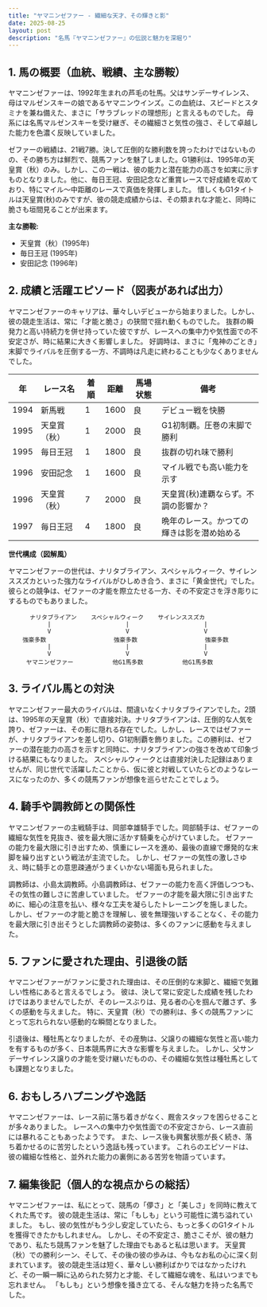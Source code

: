```yaml
---
title: "ヤマニンゼファー - 繊細な天才、その輝きと影"
date: 2025-08-25
layout: post
description: "名馬『ヤマニンゼファー』の伝説と魅力を深堀り"
---
```


## 1. 馬の概要（血統、戦績、主な勝鞍）

ヤマニンゼファーは、1992年生まれの芦毛の牡馬。父はサンデーサイレンス、母はマルゼンスキーの娘であるヤマニンウインズ。この血統は、スピードとスタミナを兼ね備えた、まさに「サラブレッドの理想形」と言えるものでした。  母系には名馬マルゼンスキーを受け継ぎ、その繊細さと気性の強さ、そして卓越した能力を色濃く反映していました。

ゼファーの戦績は、21戦7勝。決して圧倒的な勝利数を誇ったわけではないものの、その勝ち方は鮮烈で、競馬ファンを魅了しました。G1勝利は、1995年の天皇賞（秋）のみ。しかし、この一戦は、彼の能力と潜在能力の高さを如実に示すものとなりました。他に、毎日王冠、安田記念など重賞レースで好成績を収めており、特にマイル～中距離のレースで真価を発揮しました。  惜しくもG1タイトルは天皇賞(秋)のみですが、彼の競走成績からは、その類まれな才能と、同時に脆さも垣間見ることが出来ます。

**主な勝鞍:**

* 天皇賞（秋）(1995年)
* 毎日王冠 (1995年)
* 安田記念 (1996年)


## 2. 成績と活躍エピソード（図表があれば出力）

ヤマニンゼファーのキャリアは、華々しいデビューから始まりました。しかし、彼の競走生活は、常に「才能と脆さ」の狭間で揺れ動くものでした。  抜群の瞬発力と高い持続力を併せ持っていた彼ですが、レースへの集中力や気性面での不安定さが、時に結果に大きく影響しました。  好調時は、まさに「鬼神のごとき」末脚でライバルを圧倒する一方、不調時は凡走に終わることも少なくありませんでした。

| 年 | レース名             | 着順 | 距離 | 馬場状態 | 備考                                      |
|---|----------------------|-----|-----|---------|------------------------------------------|
| 1994 | 新馬戦             | 1   | 1600 | 良      | デビュー戦を快勝                          |
| 1995 | 天皇賞（秋）       | 1   | 2000 | 良      | G1初制覇。圧巻の末脚で勝利                 |
| 1995 | 毎日王冠             | 1   | 1800 | 良      | 抜群の切れ味で勝利                       |
| 1996 | 安田記念             | 1   | 1600 | 良      | マイル戦でも高い能力を示す                 |
| 1996 | 天皇賞（秋）       | 7   | 2000 | 良      | 天皇賞(秋)連覇ならず。不調の影響か？          |
| 1997 | 毎日王冠             | 4   | 1800 | 良      | 晩年のレース。かつての輝きは影を潜め始める |


**世代構成（図解風）**

ヤマニンゼファーの世代は、ナリタブライアン、スペシャルウィーク、サイレンススズカといった強力なライバルがひしめき合う、まさに「黄金世代」でした。  彼らとの競争は、ゼファーの才能を際立たせる一方、その不安定さを浮き彫りにするものでもありました。


```
      ナリタブライアン    スペシャルウィーク    サイレンススズカ
           |                     |                     |
           V                     V                     V
    強豪多数                   強豪多数                   強豪多数
           |                     |                     |
           V                     V                     V
     ヤマニンゼファー           他G1馬多数           他G1馬多数

```


## 3. ライバル馬との対決

ヤマニンゼファー最大のライバルは、間違いなくナリタブライアンでした。2頭は、1995年の天皇賞（秋）で直接対決。ナリタブライアンは、圧倒的な人気を誇り、ゼファーは、その影に隠れる存在でした。しかし、レースではゼファーが、ナリタブライアンを差し切り、G1初制覇を飾りました。この勝利は、ゼファーの潜在能力の高さを示すと同時に、ナリタブライアンの強さを改めて印象づける結果にもなりました。 スペシャルウィークとは直接対決した記録はありませんが、同じ世代で活躍したことから、仮に彼と対戦していたらどのようなレースになったのか、多くの競馬ファンが想像を巡らせたことでしょう。


## 4. 騎手や調教師との関係性

ヤマニンゼファーの主戦騎手は、岡部幸雄騎手でした。岡部騎手は、ゼファーの繊細な気性を見抜き、彼を最大限に活かす騎乗を心がけていました。  ゼファーの能力を最大限に引き出すため、慎重にレースを進め、最後の直線で爆発的な末脚を繰り出すという戦法が主流でした。  しかし、ゼファーの気性の激しさゆえ、時に騎手との意思疎通がうまくいかない場面も見られました。

調教師は、小島太調教師。小島調教師は、ゼファーの能力を高く評価しつつも、その気性の難しさに苦慮していました。  ゼファーの才能を最大限に引き出すために、細心の注意を払い、様々な工夫を凝らしたトレーニングを施しました。  しかし、ゼファーの才能と脆さを理解し、彼を無理強いすることなく、その能力を最大限に引き出そうとした調教師の姿勢は、多くのファンに感動を与えました。


## 5. ファンに愛された理由、引退後の話

ヤマニンゼファーがファンに愛された理由は、その圧倒的な末脚と、繊細で気難しい性格にあると言えるでしょう。  彼は、決して常に安定した成績を残したわけではありませんでしたが、そのレースぶりは、見る者の心を掴んで離さず、多くの感動を与えました。  特に、天皇賞（秋）での勝利は、多くの競馬ファンにとって忘れられない感動的な瞬間となりました。

引退後は、種牡馬となりましたが、その産駒は、父譲りの繊細な気性と高い能力を有するものが多く、日本競馬界に大きな影響を与えました。  しかし、父サンデーサイレンス譲りの才能を受け継いだものの、その繊細な気性は種牡馬としても課題となりました。


## 6. おもしろハプニングや逸話

ヤマニンゼファーは、レース前に落ち着きがなく、厩舎スタッフを困らせることが多々ありました。  レースへの集中力や気性面での不安定さから、レース直前には暴れることもあったようです。  また、レース後も興奮状態が長く続き、落ち着かせるのに苦労したという逸話も残っています。  これらのエピソードは、彼の繊細な性格と、並外れた能力の裏側にある苦労を物語っています。


## 7. 編集後記（個人的な視点からの総括）

ヤマニンゼファーは、私にとって、競馬の「儚さ」と「美しさ」を同時に教えてくれた馬です。  彼の競走生活は、常に「もしも」という可能性に満ち溢れていました。  もし、彼の気性がもう少し安定していたら、もっと多くのG1タイトルを獲得できたかもしれません。  しかし、その不安定さ、脆さこそが、彼の魅力であり、私たち競馬ファンを魅了した理由でもあると私は思います。  天皇賞（秋）での勝利シーン、そして、その後の彼の歩みは、今もなお私の心に深く刻まれています。  彼の競走生活は短く、華々しい勝利ばかりではなかったけれど、その一瞬一瞬に込められた努力と才能、そして繊細な魂を、私はいつまでも忘れません。  「もしも」という想像を掻き立てる、そんな魅力を持った名馬でした。
